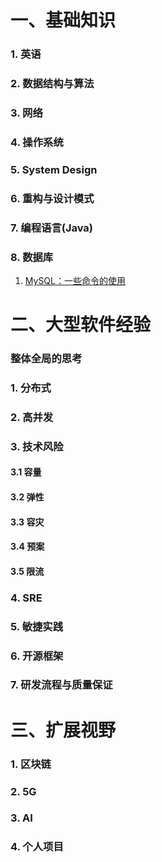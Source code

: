 # 一、基础知识

### 1. 英语

### 2. 数据结构与算法

### 3. 网络

### 4. 操作系统

### 5. System Design

### 6. 重构与设计模式

### 7. 编程语言(Java)

### 8. 数据库

1. [MySQL：一些命令的使用](https://github.com/MikasaLevi/my_data_rebuild/issues/1)

# 二、大型软件经验

### 整体全局的思考

### 1. 分布式

### 2. 高并发

### 3. 技术风险

#### 3.1 容量

#### 3.2 弹性

#### 3.3 容灾

#### 3.4 预案

#### 3.5 限流

### 4. SRE

### 5. 敏捷实践

### 6. 开源框架

### 7. 研发流程与质量保证

# 三、扩展视野

### 1. 区块链

### 2. 5G

### 3. AI

### 4. 个人项目

